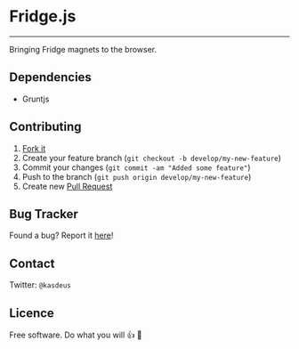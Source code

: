 # Fridge.js
---

Bringing Fridge magnets to the browser.


## Dependencies
* Gruntjs

## Contributing
1. [Fork it](https://help.github.com/articles/fork-a-repo)
2. Create your feature branch (`git checkout -b develop/my-new-feature`)
3. Commit your changes (`git commit -am "Added some feature"`)
4. Push to the branch (`git push origin develop/my-new-feature`)
5. Create new [Pull Request](https://help.github.com/articles/using-pull-requests)

## Bug Tracker

Found a bug? Report it [here](https://github.com/joshghent/fridgejs/issues/)!

## Contact

Twitter: `@kasdeus`

## Licence

Free software. Do what you will :thumbsup: :beers:
